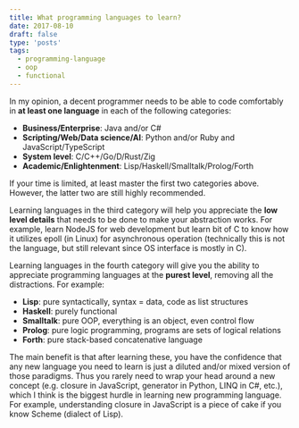 ```yaml
---
title: What programming languages to learn?
date: 2017-08-10
draft: false
type: 'posts'
tags:
  - programming-language
  - oop
  - functional
---
```


In my opinion, a decent programmer needs to be able to code comfortably in **at least one language** in each of the following categories:

* **Business/Enterprise**: Java and/or C#
* **Scripting/Web/Data science/AI**: Python and/or Ruby and JavaScript/TypeScript
* **System level**: C/C++/Go/D/Rust/Zig
* **Academic/Enlightenment**: Lisp/Haskell/Smalltalk/Prolog/Forth

If your time is limited, at least master the first two categories above. However, the latter two are still highly recommended.

Learning languages in the third category will help you appreciate the **low level details** that needs to be done to make your abstraction works. For example, learn NodeJS for web development but learn bit of C to know how it utilizes epoll (in Linux) for asynchronous operation (technically this is not the language, but still relevant since OS interface is mostly in C).

Learning languages in the fourth category will give you the ability to appreciate programming languages at the **purest level**, removing all the distractions. For example: 

* **Lisp**: pure syntactically, syntax = data, code as list structures
* **Haskell**: purely functional 
* **Smalltalk**: pure OOP, everything is an object, even control flow
* **Prolog**: pure logic programming, programs are sets of logical relations
* **Forth**: pure stack-based concatenative language

The main benefit is that after learning these, you have the confidence that any new language you need to learn is just a diluted and/or mixed version of those paradigms. Thus you rarely need to wrap your head around a new concept (e.g. closure in JavaScript, generator in Python, LINQ in C#, etc.), which I think is the biggest hurdle in learning new programming language. For example, understanding closure in JavaScript is a piece of cake if you know Scheme (dialect of Lisp).
